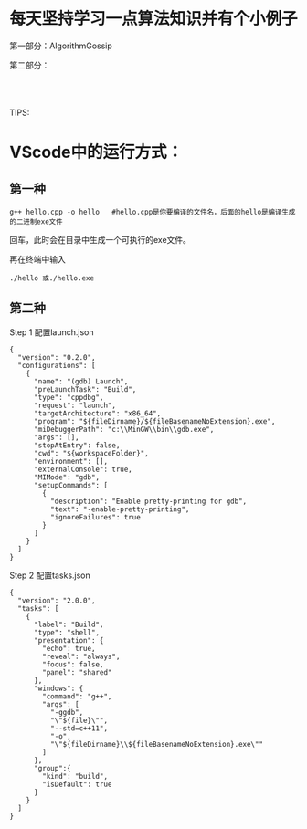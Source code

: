 # 每天坚持学习一点算法知识并有个小例子

第一部分：AlgorithmGossip

第二部分：

</br>
</br>
</br>  
TIPS:

# VScode中的运行方式：

## 第一种
```g++ hello.cpp -o hello   #hello.cpp是你要编译的文件名，后面的hello是编译生成的二进制exe文件```

回车，此时会在目录中生成一个可执行的exe文件。

再在终端中输入

``` ./hello 或./hello.exe ```


## 第二种
Step 1 配置launch.json

```
{
  "version": "0.2.0",
  "configurations": [
    {
      "name": "(gdb) Launch",
      "preLaunchTask": "Build",
      "type": "cppdbg",
      "request": "launch",
      "targetArchitecture": "x86_64",
      "program": "${fileDirname}/${fileBasenameNoExtension}.exe",
      "miDebuggerPath": "c:\\MinGW\\bin\\gdb.exe",
      "args": [],
      "stopAtEntry": false,
      "cwd": "${workspaceFolder}",
      "environment": [],
      "externalConsole": true,
      "MIMode": "gdb",
      "setupCommands": [
        {
          "description": "Enable pretty-printing for gdb",
          "text": "-enable-pretty-printing",
          "ignoreFailures": true
        }
      ]
    }
  ]
} 
```



Step 2 配置tasks.json

```
{
  "version": "2.0.0",
  "tasks": [
    {
      "label": "Build",
      "type": "shell",
      "presentation": {
        "echo": true,
        "reveal": "always",
        "focus": false,
        "panel": "shared"
      },
      "windows": {
        "command": "g++",
        "args": [
          "-ggdb",
          "\"${file}\"",
          "--std=c++11",
          "-o",
          "\"${fileDirname}\\${fileBasenameNoExtension}.exe\""
        ]
      },
      "group":{
        "kind": "build",
        "isDefault": true
      }
    }
  ]
}
```